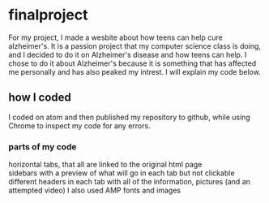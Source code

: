 # finalproject
For my project, I made a wesbite about how teens can help cure alzheimer's. It is a passion project that my computer science class is doing, and I decided to do it on Alzheimer's disease and how teens can help. I chose to do it about Alzheimer's because it is something that has affected me personally and has also peaked my intrest. I will explain my code below. 
## how I coded
I coded on atom and then published my repository to github, while using Chrome to inspect my code for any errors. 
### parts of my code
horizontal tabs, that all are linked to the original html page  
sidebars with a preview of what will go in each tab but not clickable
different headers in each tab with all of the information, pictures (and an attempted video)
I also used AMP fonts and images 
